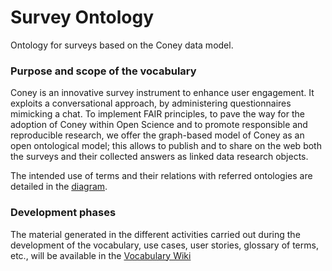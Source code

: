 # Survey Ontology

Ontology for surveys based on the Coney data model.

### Purpose and scope of the vocabulary

Coney is an innovative survey instrument to enhance user engagement. It exploits a conversational approach, by administering questionnaires mimicking a chat. To implement FAIR principles, to pave the way for the adoption of Coney within Open Science and to promote responsible and reproducible research, we offer the graph-based model of Coney as an open ontological model; this allows to publish and to share on the web both the surveys and their collected answers as linked data research objects.

The intended use of terms and their relations with referred ontologies are detailed in the [diagram](docs/ontology.png).

### Development phases

The material generated in the different activities carried out during the development of the vocabulary, use
cases, user stories, glossary of terms, etc., will be available in the [Vocabulary Wiki](#)

